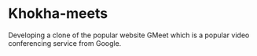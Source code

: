 ﻿# Khokha-meets
 Developing a clone of the popular website GMeet which is a popular video conferencing service from Google.
